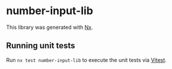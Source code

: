 # number-input-lib

This library was generated with [Nx](https://nx.dev).

## Running unit tests

Run `nx test number-input-lib` to execute the unit tests via [Vitest](https://vitest.dev/).
